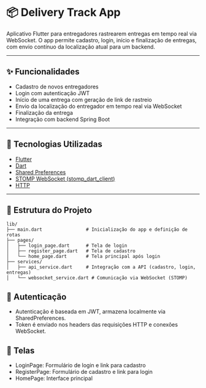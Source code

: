 # 📦 Delivery Track App

Aplicativo Flutter para entregadores rastrearem entregas em tempo real via WebSocket. O app permite cadastro, login, início e finalização de entregas, com envio contínuo da localização atual para um backend.

---

## ✨ Funcionalidades

- Cadastro de novos entregadores
- Login com autenticação JWT
- Início de uma entrega com geração de link de rastreio
- Envio da localização do entregador em tempo real via WebSocket
- Finalização da entrega
- Integração com backend Spring Boot

---

## 🚀 Tecnologias Utilizadas

- [Flutter](https://flutter.dev/)
- [Dart](https://dart.dev/)
- [Shared Preferences](https://pub.dev/packages/shared_preferences)
- [STOMP WebSocket (stomp_dart_client)](https://pub.dev/packages/stomp_dart_client)
- [HTTP](https://pub.dev/packages/http)

---

## 🧩 Estrutura do Projeto

```plaintext
lib/
├── main.dart                # Inicialização do app e definição de rotas
├── pages/
│   ├── login_page.dart      # Tela de login
│   ├── register_page.dart   # Tela de cadastro
│   └── home_page.dart       # Tela principal após login
├── services/
│   ├── api_service.dart     # Integração com a API (cadastro, login, entregas)
│   └── websocket_service.dart # Comunicação via WebSocket (STOMP)
```

## 🔐 Autenticação

- Autenticação é baseada em JWT, armazena localmente via SharedPreferences.
- Token é enviado nos headers das requisições HTTP e conexões WebSocket.

## 📱 Telas
- LoginPage: Formulário de login e link para cadastro
- RegisterPage: Formulário de cadastro e link para login
- HomePage: Interface principal